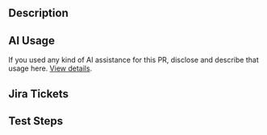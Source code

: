 ## Description

## AI Usage
If you used any kind of AI assistance for this PR, disclose and describe that usage here. [View details](https://dmndev.atlassian.net/wiki/spaces/PRODUCT/pages/3165257729/Disclosing+AI+Usage).

## Jira Tickets
<!-- Add Jira ticket link here if relevant, ex: https://dmndev.atlassian.net/browse/XYZ-1 -->

## Test Steps
